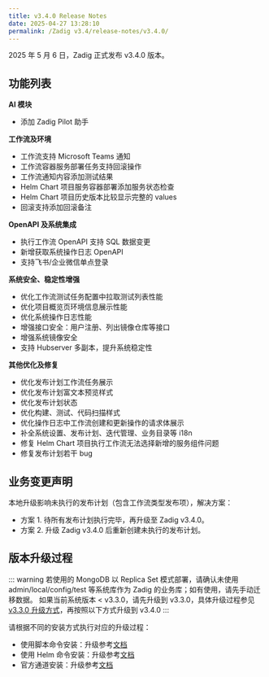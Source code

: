 ```yaml
---
title: v3.4.0 Release Notes
date: 2025-04-27 13:28:10
permalink: /Zadig v3.4/release-notes/v3.4.0/
---
```


2025 年 5 月 6 日，Zadig 正式发布 v3.4.0 版本。

## 功能列表

**AI 模块**
- 添加 Zadig Pilot 助手

**工作流及环境**
- 工作流支持 Microsoft Teams 通知
- 工作流容器服务部署任务支持回滚操作
- 工作流通知内容添加测试结果
- Helm Chart 项目服务容器部署添加服务状态检查
- Helm Chart 项目历史版本比较显示完整的 values
- 回滚支持添加回滚备注

**OpenAPI 及系统集成**
- 执行工作流 OpenAPI 支持 SQL 数据变更
- 新增获取系统操作日志 OpenAPI
- 支持飞书/企业微信单点登录

**系统安全、稳定性增强**
- 优化工作流测试任务配置中拉取测试列表性能
- 优化项目概览页环境信息展示性能
- 优化系统操作日志性能
- 增强接口安全：用户注册、列出镜像仓库等接口
- 增强系统镜像安全
- 支持 Hubserver 多副本，提升系统稳定性

**其他优化及修复**
- 优化发布计划工作流任务展示
- 优化发布计划富文本预览样式
- 优化发布计划状态
- 优化构建、测试、代码扫描样式
- 优化操作日志中工作流创建和更新操作的请求体展示
- 补全系统设置、发布计划、迭代管理、业务目录等 i18n
- 修复 Helm Chart 项目执行工作流无法选择新增的服务组件问题
- 修复发布计划若干 bug

## 业务变更声明

本地升级影响未执行的发布计划（包含工作流类型发布项），解决方案：
- 方案 1. 待所有发布计划执行完毕，再升级至 Zadig v3.4.0。
- 方案 2. 升级 Zadig v3.4.0 后重新创建未执行的发布计划。

## 版本升级过程

::: warning
若使用的 MongoDB 以 Replica Set 模式部署，请确认未使用 admin/local/config/test 等系统库作为 Zadig 的业务库；如有使用，请先手动迁移数据。
如果当前系统版本 < v3.3.0，请先升级到 v3.3.0，具体升级过程参见 [v3.3.0 升级方式](/Zadig%20v3.3/release-notes/v3.3.0/#版本升级过程)，再按照以下方式升级到 v3.4.0
:::

请根据不同的安装方式执行对应的升级过程：

- 使用脚本命令安装：升级参考[文档](/Zadig%20v3.4/install/helm-deploy/#升级)
- 使用 Helm 命令安装：升级参考[文档](/Zadig%20v3.4/install/helm-deploy/#升级)
- 官方通道安装：升级参考[文档](/Zadig%20v3.4/stable/install/#升级)